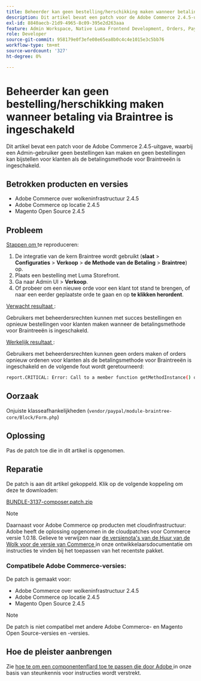 ```yaml
---
title: Beheerder kan geen bestelling/herschikking maken wanneer betaling via Braintree is ingeschakeld
description: Dit artikel bevat een patch voor de Adobe Commerce 2.4.5-uitgave, waarbij een Admin-gebruiker geen bestellingen kan maken en geen bestellingen kan bijstellen voor klanten als de betalingsmethode voor Braintreeën is ingeschakeld.
exl-id: 8840aecb-21d9-4965-8c09-395e2d263aaa
feature: Admin Workspace, Native Luma Frontend Development, Orders, Payments
role: Developer
source-git-commit: 958179e0f3efe08e65ea8b0c4c4e1015e3c5bb76
workflow-type: tm+mt
source-wordcount: '327'
ht-degree: 0%

---
```


# Beheerder kan geen bestelling/herschikking maken wanneer betaling via Braintree is ingeschakeld

Dit artikel bevat een patch voor de Adobe Commerce 2.4.5-uitgave, waarbij een Admin-gebruiker geen bestellingen kan maken en geen bestellingen kan bijstellen voor klanten als de betalingsmethode voor Braintreeën is ingeschakeld.

## Betrokken producten en versies

* Adobe Commerce over wolkeninfrastructuur 2.4.5
* Adobe Commerce op locatie 2.4.5
* Magento Open Source 2.4.5

## Probleem

<u> Stappen om </u> te reproduceren:

1. De integratie van de kern Braintree wordt gebruikt (**slaat** > **Configuraties** > **Verkoop** > **de Methode van de Betaling** > **Braintree**) op.
1. Plaats een bestelling met Luma Storefront.
1. Ga naar Admin UI > **Verkoop**.
1. Of probeer om een nieuwe orde voor een klant tot stand te brengen, of naar een eerder geplaatste orde te gaan en op **te klikken herordent**.

<u> Verwacht resultaat </u>:

Gebruikers met beheerdersrechten kunnen met succes bestellingen en opnieuw bestellingen voor klanten maken wanneer de betalingsmethode voor Braintreeën is ingeschakeld.

<u> Werkelijk resultaat </u>:

Gebruikers met beheerdersrechten kunnen geen orders maken of orders opnieuw ordenen voor klanten als de betalingsmethode voor Braintreeën is ingeschakeld en de volgende fout wordt geretourneerd:

```bash
report.CRITICAL: Error: Call to a member function getMethodInstance() on null in /app/vendor/paypal/module-braintree-core/Block/Form.php:174
```

## Oorzaak

Onjuiste klasseafhankelijkheden (`vendor/paypal/module-braintree-core/Block/Form.php`)

## Oplossing

Pas de patch toe die in dit artikel is opgenomen.

## Reparatie

De patch is aan dit artikel gekoppeld. Klik op de volgende koppeling om deze te downloaden:

[BUNDLE-3137-composer.patch.zip](assets/BUNDLE-3137-composer.patch.zip)

>[!NOTE]
>
>Daarnaast voor Adobe Commerce op producten met cloudinfrastructuur: Adobe heeft de oplossing opgenomen in de cloudpatches voor Commerce versie 1.0.18. Gelieve te verwijzen naar [ de versienota&#39;s van de Huur van de Wolk voor de versie van Commerce ](https://devdocs.magento.com/cloud/release-notes/mcp-release-notes.html) in onze ontwikkelaarsdocumentatie om instructies te vinden bij het toepassen van het recentste pakket.

### Compatibele Adobe Commerce-versies:

De patch is gemaakt voor:

* Adobe Commerce over wolkeninfrastructuur 2.4.5
* Adobe Commerce op locatie 2.4.5
* Magento Open Source 2.4.5

>[!NOTE]
>
>De patch is niet compatibel met andere Adobe Commerce- en Magento Open Source-versies en -versies.

## Hoe de pleister aanbrengen

Zie [ hoe te om een componentenflard toe te passen die door Adobe ](/help/how-to/general/how-to-apply-a-composer-patch-provided-by-magento.md) in onze basis van steunkennis voor instructies wordt verstrekt.
